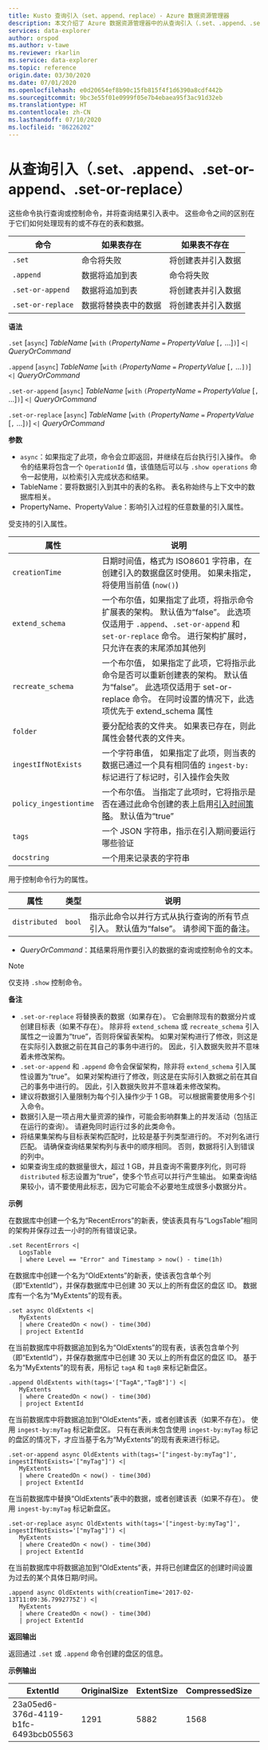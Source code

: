 ```yaml
---
title: Kusto 查询引入（set、append、replace）- Azure 数据资源管理器
description: 本文介绍了 Azure 数据资源管理器中的从查询引入（.set、.append、.set-or-append、.set-or-replace）。
services: data-explorer
author: orspod
ms.author: v-tawe
ms.reviewer: rkarlin
ms.service: data-explorer
ms.topic: reference
origin.date: 03/30/2020
ms.date: 07/01/2020
ms.openlocfilehash: e0d20654ef8b90c15fb815f4f1d6390a8cdf442b
ms.sourcegitcommit: 9bc3e55f01e0999f05e7b4ebaea95f3ac91d32eb
ms.translationtype: HT
ms.contentlocale: zh-CN
ms.lasthandoff: 07/10/2020
ms.locfileid: "86226202"
---
```

# <a name="ingest-from-query-set-append-set-or-append-set-or-replace"></a>从查询引入（.set、.append、.set-or-append、.set-or-replace）

这些命令执行查询或控制命令，并将查询结果引入表中。 这些命令之间的区别在于它们如何处理现有的或不存在的表和数据。

|命令          |如果表存在                     |如果表不存在                    |
|-----------------|------------------------------------|------------------------------------------|
|`.set`           |命令将失败                  |将创建表并引入数据|
|`.append`        |数据将追加到表      |命令将失败                        |
|`.set-or-append` |数据将追加到表      |将创建表并引入数据|
|`.set-or-replace`|数据将替换表中的数据|将创建表并引入数据|

**语法**

`.set` [`async`] *TableName* [`with` `(`*PropertyName* `=` *PropertyValue* [`,` ...]`)`] `<|` *QueryOrCommand*

`.append` [`async`] *TableName* [`with` `(`*PropertyName* `=` *PropertyValue* [`,` ...`])`] `<|` *QueryOrCommand*

`.set-or-append` [`async`] *TableName* [`with` `(`*PropertyName* `=` *PropertyValue* [`,` ...]`)`] `<|` *QueryOrCommand*

`.set-or-replace` [`async`] *TableName* [`with` `(`*PropertyName* `=` *PropertyValue* [`,` ...]`)`] `<|` *QueryOrCommand*

**参数**

* `async`：如果指定了此项，命令会立即返回，并继续在后台执行引入操作。 命令的结果将包含一个 `OperationId` 值，该值随后可以与 `.show operations` 命令一起使用，以检索引入完成状态和结果。
* TableName：要将数据引入到其中的表的名称。
  表名称始终与上下文中的数据库相关。
* PropertyName、PropertyValue：影响引入过程的任意数量的引入属性。

 受支持的引入属性。

|属性        |说明|
|----------------|-----------------------------------------------------------------------------------------------------------------------------|
|`creationTime`   | 日期时间值，格式为 ISO8601 字符串，在创建引入的数据盘区时使用。 如果未指定，将使用当前值 (`now()`)|
|`extend_schema`  | 一个布尔值，如果指定了此项，将指示命令扩展表的架构。 默认值为“false”。 此选项仅适用于 `.append`、`.set-or-append` 和 `set-or-replace` 命令。 进行架构扩展时，只允许在表的末尾添加其他列|
|`recreate_schema`  | 一个布尔值， 如果指定了此项，它将指示此命令是否可以重新创建表的架构。 默认值为“false”。 此选项仅适用于 set-or-replace 命令。 在同时设置的情况下，此选项优先于 extend_schema 属性|
|`folder`         | 要分配给表的文件夹。 如果表已存在，则此属性会替代表的文件夹。|
|`ingestIfNotExists`   | 一个字符串值， 如果指定了此项，则当表的数据已通过一个具有相同值的 `ingest-by:` 标记进行了标记时，引入操作会失败|
|`policy_ingestiontime`   | 一个布尔值。 当指定了此项时，它将指示是否在通过此命令创建的表上启用[引入时间策略](../../management/ingestiontime-policy.md)。 默认值为“true”|
|`tags`   | 一个 JSON 字符串，指示在引入期间要运行哪些验证|
|`docstring`   | 一个用来记录表的字符串|

 用于控制命令行为的属性。

|属性        |类型    |说明|
|----------------|--------|-----------------------------------------------------------------------------------------------------------------------------|
|`distributed`   |`bool`  |指示此命令以并行方式从执行查询的所有节点引入。 默认值为“false”。  请参阅下面的备注。|

* *QueryOrCommand*：其结果将用作要引入的数据的查询或控制命令的文本。

> [!NOTE]
> 仅支持 `.show` 控制命令。

**备注**

* `.set-or-replace` 将替换表的数据（如果存在）。 它会删除现有的数据分片或创建目标表（如果不存在）。
  除非将 `extend_schema` 或 `recreate_schema` 引入属性之一设置为“true”，否则将保留表架构。 如果对架构进行了修改，则这是在实际引入数据之前在其自己的事务中进行的。 因此，引入数据失败并不意味着未修改架构。
* `.set-or-append` 和 `.append` 命令会保留架构，除非将 `extend_schema` 引入属性设置为“true”。 如果对架构进行了修改，则这是在实际引入数据之前在其自己的事务中进行的。 因此，引入数据失败并不意味着未修改架构。
* 建议将数据引入量限制为每个引入操作少于 1 GB。 可以根据需要使用多个引入命令。
* 数据引入是一项占用大量资源的操作，可能会影响群集上的并发活动（包括正在运行的查询）。 请避免同时运行过多的此类命令。
* 将结果集架构与目标表架构匹配时，比较是基于列类型进行的。 不对列名进行匹配。 请确保查询结果架构列与表中的顺序相同。 否则，数据将引入到错误的列中。
* 如果查询生成的数据量很大，超过 1 GB，并且查询不需要序列化，则可将 `distributed` 标志设置为“true”，使多个节点可以并行产生输出。
  如果查询结果较小，请不要使用此标志，因为它可能会不必要地生成很多小数据分片。

**示例** 

在数据库中创建一个名为“RecentErrors”的新表，使该表具有与“LogsTable”相同的架构并保存过去一小时的所有错误记录。

```kusto
.set RecentErrors <|
   LogsTable
   | where Level == "Error" and Timestamp > now() - time(1h)
```

在数据库中创建一个名为“OldExtents”的新表，使该表包含单个列（即“ExtentId”），并保存数据库中已创建 30 天以上的所有盘区的盘区 ID。 数据库有一个名为“MyExtents”的现有表。

```kusto
.set async OldExtents <|
   MyExtents 
   | where CreatedOn < now() - time(30d)
   | project ExtentId
```

在当前数据库中将数据追加到名为“OldExtents”的现有表，该表包含单个列（即“ExtentId”），并保存数据库中已创建 30 天以上的所有盘区的盘区 ID。
基于名为“MyExtents”的现有表，用标记 `tagA` 和 `tagB` 来标记新盘区。

```kusto
.append OldExtents with(tags='["TagA","TagB"]') <| 
   MyExtents 
   | where CreatedOn < now() - time(30d) 
   | project ExtentId
```

在当前数据库中将数据追加到“OldExtents”表，或者创建该表（如果不存在）。 使用 `ingest-by:myTag` 标记新盘区。 只有在表尚未包含使用 `ingest-by:myTag` 标记的盘区的情况下，才应当基于名为“MyExtents”的现有表来进行标记。

```kusto
.set-or-append async OldExtents with(tags='["ingest-by:myTag"]', ingestIfNotExists='["myTag"]') <|
   MyExtents
   | where CreatedOn < now() - time(30d)
   | project ExtentId
```

在当前数据库中替换“OldExtents”表中的数据，或者创建该表（如果不存在）。 使用 `ingest-by:myTag` 标记新盘区。

```kusto
.set-or-replace async OldExtents with(tags='["ingest-by:myTag"]', ingestIfNotExists='["myTag"]') <| 
   MyExtents 
   | where CreatedOn < now() - time(30d) 
   | project ExtentId
```

在当前数据库中将数据追加到“OldExtents”表，并将已创建盘区的创建时间设置为过去的某个具体日期/时间。

```kusto
.append async OldExtents with(creationTime='2017-02-13T11:09:36.7992775Z') <| 
   MyExtents 
   | where CreatedOn < now() - time(30d) 
   | project ExtentId     
```

**返回输出**
 
返回通过 `.set` 或 `.append` 命令创建的盘区的信息。

**示例输出**

|ExtentId |OriginalSize |ExtentSize |CompressedSize |IndexSize |RowCount | 
|--|--|--|--|--|--|
|23a05ed6-376d-4119-b1fc-6493bcb05563 |1291 |5882 |1568 |4314 |10 个 |
